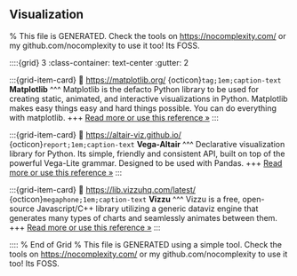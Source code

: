 ## Visualization  

% This file is GENERATED. Check the tools on https://nocomplexity.com/ or my github.com/nocomplexity to use it too! Its FOSS. 

::::{grid} 3
:class-container: text-center
:gutter: 2

:::{grid-item-card}
:link: https://matplotlib.org/ 
{octicon}`tag;1em;caption-text` **Matplotlib**
^^^
Matplotlib is the defacto Python library to be used for creating static, animated, and interactive visualizations in Python. Matplotlib makes easy things easy and hard things possible. You can do everything with matplotlib. 
+++
[Read more or use this reference »](https://matplotlib.org/)
:::


:::{grid-item-card}
:link: https://altair-viz.github.io/ 
{octicon}`report;1em;caption-text` **Vega-Altair**
^^^
Declarative visualization library for Python. Its simple, friendly and consistent API, built on top of the powerful Vega-Lite grammar. Designed to be used with Pandas.
+++
[Read more or use this reference »](https://altair-viz.github.io/)
:::


:::{grid-item-card}
:link: https://lib.vizzuhq.com/latest/ 
{octicon}`megaphone;1em;caption-text` **Vizzu**
^^^
Vizzu is a free, open-source Javascript/C++ library utilizing a generic dataviz engine that generates many types of charts and seamlessly animates between them.
+++
[Read more or use this reference »](https://lib.vizzuhq.com/latest/)
:::


:::: 
 % End of Grid 
% This file is GENERATED using a simple tool. Check the tools on https://nocomplexity.com/ or my github.com/nocomplexity to use it too! Its FOSS. 

